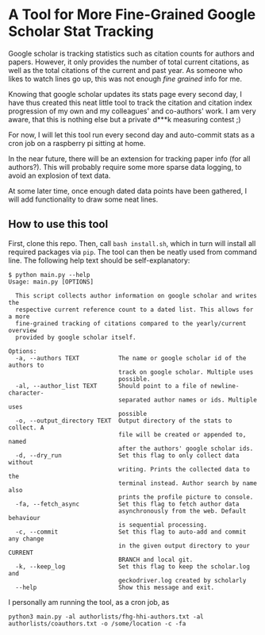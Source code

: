 # A Tool for More Fine-Grained Google Scholar Stat Tracking
Google scholar is tracking statistics such as citation counts for authors and papers. However, it only provides the number of total current citations, as well as the total citations of the current and past year. As someone who likes to watch lines go up, this was not enough *fine grained* info for me.

Knowing that google scholar updates its stats page every second day, I have thus created this neat little tool to track the citation and citation index progression of my own and my colleagues' and co-authors' work. I am very aware, that this is nothing else but a private d***k measuring contest ;)

For now, I will let this tool run every second day and auto-commit stats as a cron job on a raspberry pi sitting at home.

In the near future, there will be an extension for tracking paper info (for all authors?). This will probably require some more sparse data logging, to avoid an explosion of text data.

At some later time, once enough dated data points have been gathered, I will add functionality to draw some neat lines.

## How to use this tool
First, clone this repo. Then, call `bash install.sh`, which in turn will install all required packages via `pip`.
The tool can then be neatly used from command line. The following help text should be self-explanatory:
```
$ python main.py --help
Usage: main.py [OPTIONS]

  This script collects author information on google scholar and writes the
  respective current reference count to a dated list. This allows for a more
  fine-grained tracking of citations compared to the yearly/current overview
  provided by google scholar itself.

Options:
  -a, --authors TEXT           The name or google scholar id of the authors to
                               track on google scholar. Multiple uses
                               possible.
  -al, --author_list TEXT      Should point to a file of newline-character-
                               separated author names or ids. Multiple uses
                               possible
  -o, --output_directory TEXT  Output directory of the stats to collect. A
                               file will be created or appended to, named
                               after the authors' google scholar ids.
  -d, --dry_run                Set this flag to only collect data without
                               writing. Prints the collected data to the
                               terminal instead. Author search by name also
                               prints the profile picture to console.
  -fa, --fetch_async           Set this flag to fetch author data
                               asynchronously from the web. Default behaviour
                               is sequential processing.
  -c, --commit                 Set this flag to auto-add and commit any change
                               in the given output directory to your CURRENT
                               BRANCH and local git.
  -k, --keep_log               Set this flag to keep the scholar.log and
                               geckodriver.log created by scholarly
  --help                       Show this message and exit.
```

I personally am running the tool, as a cron job, as
```
python3 main.py -al authorlists/fhg-hhi-authors.txt -al authorlists/coauthors.txt -o /some/location -c -fa
```

